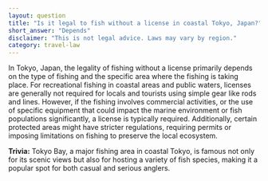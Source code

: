 ```yaml
---
layout: question
title: "Is it legal to fish without a license in coastal Tokyo, Japan?"
short_answer: "Depends"
disclaimer: "This is not legal advice. Laws may vary by region."
category: travel-law
---
```

In Tokyo, Japan, the legality of fishing without a license primarily depends on the type of fishing and the specific area where the fishing is taking place. For recreational fishing in coastal areas and public waters, licenses are generally not required for locals and tourists using simple gear like rods and lines. However, if the fishing involves commercial activities, or the use of specific equipment that could impact the marine environment or fish populations significantly, a license is typically required. Additionally, certain protected areas might have stricter regulations, requiring permits or imposing limitations on fishing to preserve the local ecosystem.

**Trivia:** Tokyo Bay, a major fishing area in coastal Tokyo, is famous not only for its scenic views but also for hosting a variety of fish species, making it a popular spot for both casual and serious anglers.
